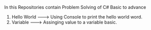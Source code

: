 In this Repositories contain Problem Solving of C# Basic to advance

1. Hello World       ---> Using Console to print the hello world word.
2. Variable          ---> Assinging value to a variable basic.
